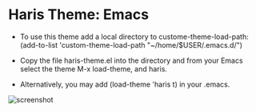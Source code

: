 # Haris Theme: Emacs
* To use this theme add    a    local    directory    to    custome-theme-load-path: (add-to-list 'custom-theme-load-path   "~/home/$USER/.emacs.d/")    

* Copy   the   file haris-theme.el into  the directory and from your Emacs select the theme M-x load-theme, and  haris. 

* Alternatively,  you may  add (load-theme  'haris t)  in your .emacs.

![screenshot](https://github.com/themistocleous/Haris_Theme/blob/master/ScreenShot.png?raw=true)

